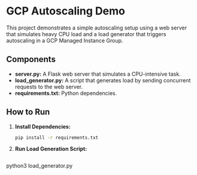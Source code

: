 # GCP Autoscaling Demo

This project demonstrates a simple autoscaling setup using a web server that simulates heavy CPU load and a load generator that triggers autoscaling in a GCP Managed Instance Group.

## Components

- **server.py:** A Flask web server that simulates a CPU-intensive task.
- **load_generator.py:** A script that generates load by sending concurrent requests to the web server.
- **requirements.txt:** Python dependencies.

## How to Run

1. **Install Dependencies:**

   ```bash
   pip install -r requirements.txt

2. **Run Load Generation Script:**


   ```bash
 python3 load_generator.py
